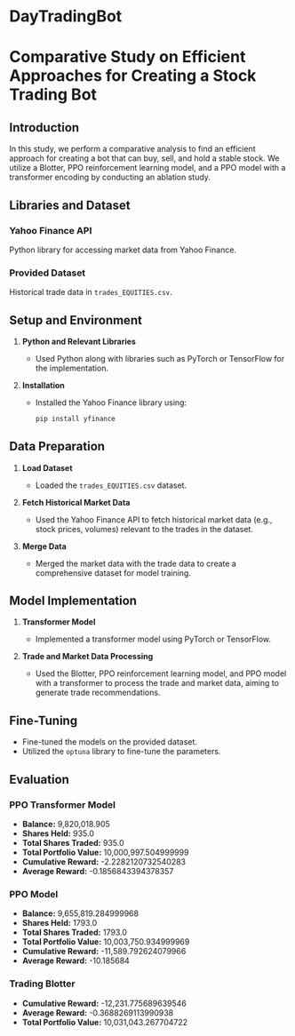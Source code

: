 # DayTradingBot
# Comparative Study on Efficient Approaches for Creating a Stock Trading Bot

## Introduction
In this study, we perform a comparative analysis to find an efficient approach for creating a bot that can buy, sell, and hold a stable stock. We utilize a Blotter, PPO reinforcement learning model, and a PPO model with a transformer encoding by conducting an ablation study.

## Libraries and Dataset

### Yahoo Finance API
Python library for accessing market data from Yahoo Finance.

### Provided Dataset
Historical trade data in `trades_EQUITIES.csv`.

## Setup and Environment

1. **Python and Relevant Libraries**
   - Used Python along with libraries such as PyTorch or TensorFlow for the implementation.
   
2. **Installation**
   - Installed the Yahoo Finance library using:
     ```sh
     pip install yfinance
     ```

## Data Preparation

1. **Load Dataset**
   - Loaded the `trades_EQUITIES.csv` dataset.

2. **Fetch Historical Market Data**
   - Used the Yahoo Finance API to fetch historical market data (e.g., stock prices, volumes) relevant to the trades in the dataset.
   
3. **Merge Data**
   - Merged the market data with the trade data to create a comprehensive dataset for model training.

## Model Implementation

1. **Transformer Model**
   - Implemented a transformer model using PyTorch or TensorFlow.
   
2. **Trade and Market Data Processing**
   - Used the Blotter, PPO reinforcement learning model, and PPO model with a transformer to process the trade and market data, aiming to generate trade recommendations.

## Fine-Tuning

- Fine-tuned the models on the provided dataset.
- Utilized the `optuna` library to fine-tune the parameters.

## Evaluation

### PPO Transformer Model
- **Balance:** 9,820,018.905
- **Shares Held:** 935.0
- **Total Shares Traded:** 935.0
- **Total Portfolio Value:** 10,000,997.504999999
- **Cumulative Reward:** -2.2282120732540283
- **Average Reward:** -0.1856843394378357

### PPO Model
- **Balance:** 9,655,819.284999968
- **Shares Held:** 1793.0
- **Total Shares Traded:** 1793.0
- **Total Portfolio Value:** 10,003,750.934999969
- **Cumulative Reward:** -11,589.792624079966
- **Average Reward:** -10.185684

### Trading Blotter
- **Cumulative Reward:** -12,231.775689639546
- **Average Reward:** -0.3688269113990938
- **Total Portfolio Value:** 10,031,043.267704722

